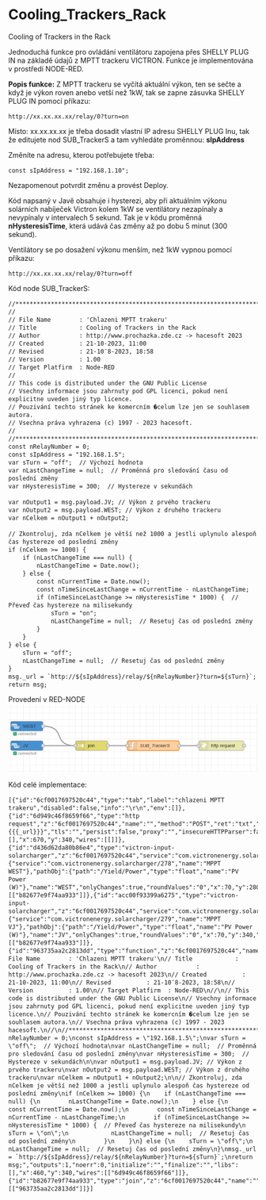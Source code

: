 # Cooling_Trackers_Rack

Cooling of Trackers in the Rack

Jednoduchá funkce pro ovládání ventilátoru zapojena přes SHELLY PLUG IN na základě údajů z MPTT trackeru VICTRON. Funkce je implementována v prostředí NODE-RED. 
 

**Popis funkce:** Z MPTT trackeru se vyčítá aktuální výkon, ten se sečte a když je výkon roven anebo vetší než 1kW, tak se zapne zásuvka SHELLY PLUG IN pomocí příkazu: 
 
```
http://xx.xx.xx.xx/relay/0?turn=on 
 ```

Místo: xx.xx.xx.xx je třeba dosadit vlastní IP adresu SHELLY PLUG Inu, tak že editujete nod SUB_TrackerS a tam vyhledáte proměnnou: **sIpAddress**
 

Změníte na adresu, kterou potřebujete třeba:  
```
const sIpAddress = "192.168.1.10"; 
```
Nezapomenout potvrdit změnu a provést Deploy.  

Kód napsaný v Javě obsahuje i hysterezi, aby při aktuálním výkonu solárních nabíječek Victron kolem 1kW se ventilátory nezapínaly a nevypínaly v intervalech 5 sekund. Tak je v kódu proměnná **nHysteresisTime**, která udává čas změny až po dobu 5 minut (300 sekund). 

Ventilátory se po dosažení výkonu menším, než 1kW vypnou pomocí příkazu: 
```
http://xx.xx.xx.xx/relay/0?turn=off
```

Kód node SUB_TrackerS:
```
//*****************************************************************************
//
// File Name        : 'Chlazeni MPTT trakeru'
// Title            : Cooling of Trackers in the Rack
// Author           : http://www.prochazka.zde.cz -> hacesoft 2023
// Created          : 21-10-2023, 11:00
// Revised          : 21-10¨8-2023, 18:58
// Version          : 1.00
// Target Platfirm  : Node-RED
//
// This code is distributed under the GNU Public License
// Vsechny informace jsou zahrnuty pod GPL licenci, pokud není explicitne uveden jiný typ licence.
// Pouzivání techto stránek ke komercním �celum lze jen se souhlasem autora.
// Vsechna práva vyhrazena (c) 1997 - 2023 hacesoft.
//
//*****************************************************************************
const nRelayNumber = 0;
const sIpAddress = "192.168.1.5";
var sTurn = "off";  // Výchozí hodnota
var nLastChangeTime = null;  // Proměnná pro sledování času od poslední změny
var nHysteresisTime = 300;  // Hystereze v sekundách

var nOutput1 = msg.payload.JV; // Výkon z prvého trackeru
var nOutput2 = msg.payload.WEST; // Výkon z druhého trackeru
var nCelkem = nOutput1 + nOutput2;

// Zkontroluj, zda nCelkem je větší než 1000 a jestli uplynulo alespoň čas hystereze od poslední změny
if (nCelkem >= 1000) {
    if (nLastChangeTime === null) {
        nLastChangeTime = Date.now();
    } else {
        const nCurrentTime = Date.now();
        const nTimeSinceLastChange = nCurrentTime - nLastChangeTime;
        if (nTimeSinceLastChange >= nHysteresisTime * 1000) {  // Převeď čas hystereze na milisekundy
            sTurn = "on";
            nLastChangeTime = null;  // Resetuj čas od poslední změny
        }
    }
} else {
    sTurn = "off";
    nLastChangeTime = null;  // Resetuj čas od poslední změny
}
msg._url = `http://${sIpAddress}/relay/${nRelayNumber}?turn=${sTurn}`;
return msg;
```


Provedení v RED-NODE
![Colling_node_red.png](./Colling_node_red.png)


Kód celé implementace:
```
[{"id":"6cf0017697520c44","type":"tab","label":"chlazeni MPTT trakeru","disabled":false,"info":"\r\n","env":[]},{"id":"6d949c46f8659f66","type":"http request","z":"6cf0017697520c44","name":"","method":"POST","ret":"txt","paytoqs":"ignore","url":"{{{_url}}}","tls":"","persist":false,"proxy":"","insecureHTTPParser":false,"authType":"","senderr":false,"headers":[],"x":670,"y":340,"wires":[[]]},{"id":"d436d62da80b86e4","type":"victron-input-solarcharger","z":"6cf0017697520c44","service":"com.victronenergy.solarcharger/278","path":"/Yield/Power","serviceObj":{"service":"com.victronenergy.solarcharger/278","name":"MPPT WEST"},"pathObj":{"path":"/Yield/Power","type":"float","name":"PV Power (W)"},"name":"WEST","onlyChanges":true,"roundValues":"0","x":70,"y":280,"wires":[["b82677e9f74aa933"]]},{"id":"acc00f93399a6275","type":"victron-input-solarcharger","z":"6cf0017697520c44","service":"com.victronenergy.solarcharger/279","path":"/Yield/Power","serviceObj":{"service":"com.victronenergy.solarcharger/279","name":"MPPT VJ"},"pathObj":{"path":"/Yield/Power","type":"float","name":"PV Power (W)"},"name":"JV","onlyChanges":true,"roundValues":"0","x":70,"y":340,"wires":[["b82677e9f74aa933"]]},{"id":"963735aa2c2813dd","type":"function","z":"6cf0017697520c44","name":"SUB_TrackerS","func":"//*****************************************************************************\n//\n// File Name        : 'Chlazeni MPTT trakeru'\n// Title            : Cooling of Trackers in the Rack\n// Author           : http://www.prochazka.zde.cz -> hacesoft 2023\n// Created          : 21-10-2023, 11:00\n// Revised          : 21-10¨8-2023, 18:58\n// Version          : 1.00\n// Target Platfirm  : Node-RED\n//\n// This code is distributed under the GNU Public License\n// Vsechny informace jsou zahrnuty pod GPL licenci, pokud není explicitne uveden jiný typ licence.\n// Pouzivání techto stránek ke komercním �celum lze jen se souhlasem autora.\n// Vsechna práva vyhrazena (c) 1997 - 2023 hacesoft.\n//\n//*****************************************************************************\nconst nRelayNumber = 0;\nconst sIpAddress = \"192.168.1.5\";\nvar sTurn = \"off\";  // Výchozí hodnota\nvar nLastChangeTime = null;  // Proměnná pro sledování času od poslední změny\nvar nHysteresisTime = 300;  // Hystereze v sekundách\n\nvar nOutput1 = msg.payload.JV; // Výkon z prvého trackeru\nvar nOutput2 = msg.payload.WEST; // Výkon z druhého trackeru\nvar nCelkem = nOutput1 + nOutput2;\n\n// Zkontroluj, zda nCelkem je větší než 1000 a jestli uplynulo alespoň čas hystereze od poslední změny\nif (nCelkem >= 1000) {\n    if (nLastChangeTime === null) {\n        nLastChangeTime = Date.now();\n    } else {\n        const nCurrentTime = Date.now();\n        const nTimeSinceLastChange = nCurrentTime - nLastChangeTime;\n        if (nTimeSinceLastChange >= nHysteresisTime * 1000) {  // Převeď čas hystereze na milisekundy\n            sTurn = \"on\";\n            nLastChangeTime = null;  // Resetuj čas od poslední změny\n        }\n    }\n} else {\n    sTurn = \"off\";\n    nLastChangeTime = null;  // Resetuj čas od poslední změny\n}\nmsg._url = `http://${sIpAddress}/relay/${nRelayNumber}?turn=${sTurn}`;\nreturn msg;","outputs":1,"noerr":0,"initialize":"","finalize":"","libs":[],"x":460,"y":340,"wires":[["6d949c46f8659f66"]]},{"id":"b82677e9f74aa933","type":"join","z":"6cf0017697520c44","name":"","mode":"custom","build":"object","property":"payload","propertyType":"msg","key":"topic","joiner":"\\n","joinerType":"str","accumulate":true,"timeout":"","count":"2","reduceRight":false,"reduceExp":"","reduceInit":"","reduceInitType":"","reduceFixup":"","x":270,"y":340,"wires":[["963735aa2c2813dd"]]}]
```
